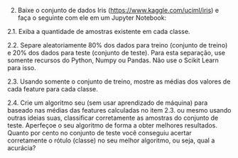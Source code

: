 2. Baixe o conjunto de dados Iris (https://www.kaggle.com/uciml/iris) e faça o seguinte com ele em um Jupyter Notebook:

2.1. Exiba a quantidade de amostras existente em cada classe.

2.2. Separe aleatoriamente 80% dos dados para treino (conjunto de treino) e 20% dos dados para teste (conjunto de teste). Para esta separação, use somente recursos do Python, Numpy ou Pandas. Não use o Scikit Learn para isso.

2.3. Usando somente o conjunto de treino, mostre as médias dos valores de cada feature para cada classe.

2.4. Crie um algoritmo seu (sem usar aprendizado de máquina) para baseado nas médias das features calculadas no item 2.3. ou mesmo usando outras ideias suas, classificar corretamente as amostras do conjunto de teste. Aperfeçoe o seu algoritmo de forma a obter melhores resultados. Quanto por cento no conjunto de teste você conseguiu acertar corretamente o rótulo (classe) no seu melhor algoritmo, ou seja, qual a acurácia?